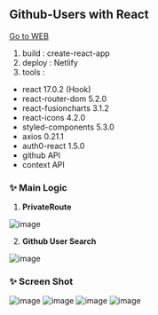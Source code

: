 ## Github-Users with React
[Go to WEB](https://react-github-user-searcher.netlify.app)

1. build : create-react-app
2. deploy : Netlify
3. tools :

- react 17.0.2 (Hook)
- react-router-dom 5.2.0
- react-fusioncharts 3.1.2
- react-icons 4.2.0
- styled-components 5.3.0
- axios 0.21.1
- auth0-react 1.5.0
- github API
- context API

### ✨ Main Logic
1. **PrivateRoute**

![image](https://user-images.githubusercontent.com/69956570/123538038-aaafff00-d76d-11eb-8b81-e337aaed5e06.png)

2. **Github User Search**

![image](https://user-images.githubusercontent.com/69956570/123538100-fc588980-d76d-11eb-9a40-e0de333d4679.png)


### ✨ Screen Shot
![image](https://user-images.githubusercontent.com/69956570/123538143-4a6d8d00-d76e-11eb-99de-44132f517fc8.png)
![image](https://user-images.githubusercontent.com/69956570/123538149-50fc0480-d76e-11eb-9d71-772a5b720013.png)
![image](https://user-images.githubusercontent.com/69956570/123538154-59ecd600-d76e-11eb-8569-29ad396a7349.png)
![image](https://user-images.githubusercontent.com/69956570/123538162-62dda780-d76e-11eb-967e-7b08952d2be5.png)
